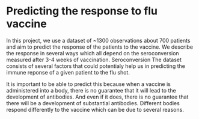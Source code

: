 # Predicting the response to flu vaccine

In this project, we use a dataset of ~1300 observations about 700 patients and aim to predict the response of the patients to the vaccine. We describe the response in several ways which all depend on the seroconversion measured after 3-4 weeks of vaccination. Seroconversion
The dataset consists of several factors that could potentialy help us in predicting the immune reponse of a given patient to the flu shot. 

It is important to be able to predict this because when a vaccine is administered into a body, there is no guarantee that it will lead to the development of antibodies. And even if it does, there is no guarantee that there will be a development of substantial antibodies. Different bodies respond differently to the vaccine which can be due to several reasons.

